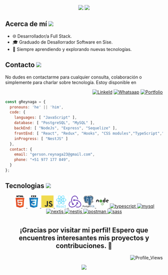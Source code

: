 <div align="center">
 
![](https://capsule-render.vercel.app/api?type=waving&color=gradient&height=100&section=header)
<a href="https://github.com/G-Reynaga"><img src="https://readme-typing-svg.herokuapp.com?color=8E28F7&pause=1000&center=true&vCenter=true&lines=Hola%2C+Bienvenido+a+mi+Github+page"></a>
</div>

## Acerca de mí <img src="https://media.giphy.com/media/hvRJCLFzcasrR4ia7z/giphy.gif" width="28">

- 🌐 Desarrollador/a Full Stack.
- 🎓 Graduado de Desallorrador Software en Sise.
- 🌱 Siempre aprendiendo y explorando nuevas tecnologías.

## Contacto <img src="https://media.giphy.com/media/0ZPkxtbBrLvpNkPu1v/giphy.gif" width="28">
No dudes en contactarme para cualquier consulta, colaboración o simplemente para charlar sobre tecnología. Estoy disponible en

<div align="end">

[![LinkeId](https://img.shields.io/badge/Linkedin-blue?logo=linkedin)](https://www.linkedin.com/in/gerson-reynaga/)
[![Whatsaap](https://img.shields.io/badge/Whatsapp-dark?logo=whatsapp&logoColor=white)](https://wa.me/51977177849)
[![Portfolio](https://img.shields.io/badge/Portfolio-gray?logo=github)](https://gerson-reynaga.vercel.app/)
</div>

```js
const gReynaga = {
  pronouns: 'he' || 'him',
  code: {
    languages: [ "JavaScript" ],
    database: [ "PostgreSQL", "MySQL" ],
    backEnd: [ "NodeJs", "Express", "Sequelize" ],
    frontEnd: [ "React", "Redux", "Hooks", "CSS modules","TypeScript","NextJS" ],
    inProgress: [ "NestJS" ]
  },
  contact: {
    email: "gerson.reynaga23@gmail.com",
    phone: "+51 977 177 849",
  }
};
```
## Tecnologias <img src = "https://media2.giphy.com/media/QssGEmpkyEOhBCb7e1/giphy.gif?cid=ecf05e47a0n3gi1bfqntqmob8g9aid1oyj2wr3ds3mg700bl&rid=giphy.gif" width = 2.5%>
<div align="center">
<a href="https://www.w3schools.com/html/default.asp" target="_blank">
<img src="https://raw.githubusercontent.com/devicons/devicon/master/icons/html5/html5-original-wordmark.svg" alt="html5" width="40" height="40"/>
</a>

<a href="https://www.w3schools.com/css/" target="_blank">
<img src="https://raw.githubusercontent.com/devicons/devicon/master/icons/css3/css3-original-wordmark.svg" alt="css3" width="40" height="40" />
</a>

<a href="https://developer.mozilla.org/en-US/docs/Web/JavaScript" target="_blank">
<img src="https://raw.githubusercontent.com/devicons/devicon/master/icons/javascript/javascript-original.svg" alt="javascript" width="40" height="40" />
</a>

<a href= "https://react.dev/" target="_blank">
<img src="https://raw.githubusercontent.com/devicons/devicon/master/icons/react/react-original-wordmark.svg" alt="react" width="40" height="40" />
</a>
<a href= "https://redux.js.org/" target="_blank">
<img src="https://raw.githubusercontent.com/devicons/devicon/master/icons/redux/redux-original.svg" alt="redux" width="40" height="40" />
</a>

<a href="https://www.postgresql.org/" target="_blank">
<img src="https://raw.githubusercontent.com/devicons/devicon/master/icons/postgresql/postgresql-original-wordmark.svg" alt="postgresql" width="40" height="40" />
</a>

<a href="https://nodejs.org/en/docs" target="_blank">
<img src="https://raw.githubusercontent.com/devicons/devicon/master/icons/nodejs/nodejs-original-wordmark.svg" alt="nodejs" width="40" height="40" />
</a>

<a href="https://www.typescriptlang.org/" target="_blank" rel="noreferrer">
<img src="https://githubraw.com/devicons/devicon/master/icons/typescript/typescript-original.svg" alt="typescript" width="40" height="40"/>
</a>

<a href="https://www.mysql.com/" target="_blank" rel="noreferrer">
<img src="https://githubraw.com/devicons/devicon/master/icons/mysql/mysql-original-wordmark.svg" alt="mysql" width="40" height="40"/>
<a/>

<a href="https://nextjs.org/" target="_blank" rel="noreferrer">
<img src="https://githubraw.com/devicons/devicon/master/icons/nextjs/nextjs-original-wordmark.svg" alt="nextjs" width="40" height="40"/>
<a/>

<a href="https://nestjs.com/" target="_blank" rel="noreferrer">
<img src="https://www.vectorlogo.zone/logos/nestjs/nestjs-icon.svg" alt="nestjs" width="40" height="40"/>
<a/>

<a href="https://postman.com" target="_blank" rel="noreferrer">
<img src="https://githubraw.com/devicons/devicon/master/icons/postman/postman-original.svg" alt="postman" width="40" height="40"/>
</a>

<a href="https://sass-lang.com" target="_blank" rel="noreferrer">
<img src="https://githubraw.com/devicons/devicon/master/icons/sass/sass-original.svg" alt="sass" width="40" height="40"/>
</a>
</div>

#
<div align="center">
 <h2>¡Gracias por visitar mi perfil! Espero que encuentres interesantes mis proyectos y contribuciones. 🚀</h2>
</div>

<div align="end">
  
![Profile_Views](https://komarev.com/ghpvc/?username=G-Reynaga&style=flat&label=Visitors+Count&color=brightgreen)
</div>

<div align="center">
 
![](https://capsule-render.vercel.app/api?type=waving&color=gradient&height=100&section=footer)
</div>
